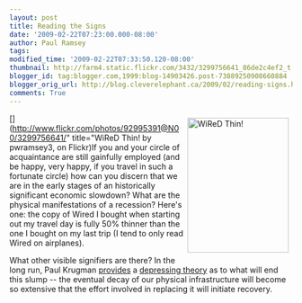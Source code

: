 ```yaml
---
layout: post
title: Reading the Signs
date: '2009-02-22T07:23:00.000-08:00'
author: Paul Ramsey
tags: 
modified_time: '2009-02-22T07:33:50.120-08:00'
thumbnail: http://farm4.static.flickr.com/3432/3299756641_86de2c4ef2_t.jpg
blogger_id: tag:blogger.com,1999:blog-14903426.post-73889250908660884
blogger_orig_url: http://blog.cleverelephant.ca/2009/02/reading-signs.html
comments: True
---
```


[<img src="http://farm4.static.flickr.com/3432/3299756641_86de2c4ef2_m.jpg" style="float:right;padding:7px;" width="180" height="240" alt="WiReD Thin!" />](http://www.flickr.com/photos/92995391@N00/3299756641/" title="WiReD Thin! by pwramsey3, on Flickr)If you and your circle of acquaintance are still gainfully employed (and be happy, very happy, if you travel in such a fortunate circle) how can you discern that we are in the early stages of an historically significant economic slowdown? What are the physical manifestations of a recession? Here's one: the copy of Wired I bought when starting out my travel day is fully 50% thinner than the one I bought on my last trip (I tend to only read Wired on airplanes).

What other visible signifiers are there? In the long run, Paul Krugman [provides](http://krugman.blogs.nytimes.com/2009/02/13/use-delay-and-obsolescence/) a [depressing theory](http://krugman.blogs.nytimes.com/2009/02/13/use-delay-and-obsolescence/) as to what will end this slump -- the eventual decay of our physical infrastructure will become so extensive that the effort involved in replacing it will initiate recovery.

